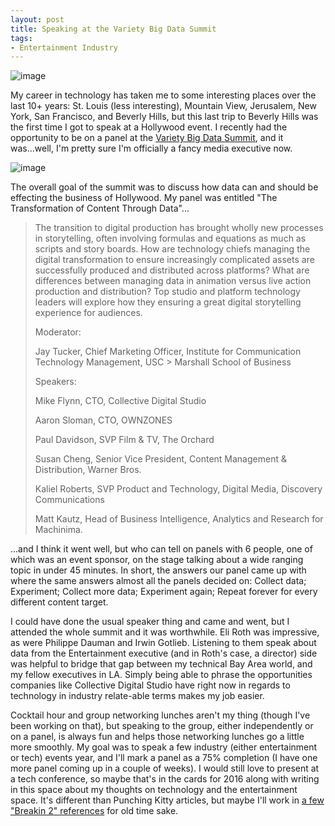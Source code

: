 ```yaml
---
layout: post
title: Speaking at the Variety Big Data Summit
tags:
- Entertainment Industry
---
```


![image](/public/images/variety_bigdata_001.jpg "The Variety Big Data Summit Stage")

My career in technology has taken me to some interesting places over the last 10+ years: St. Louis (less interesting), Mountain View, Jerusalem, New York, San Francisco, and Beverly Hills, but this last trip to Beverly Hills was the first time I got to speak at a Hollywood event. I recently had the opportunity to be on a panel at the [Variety Big Data Summit](http://events.variety.com/conference/big-data-summit-presented-by-pwc/), and it was...well, I'm pretty sure I'm officially a fancy media executive now.

![image](/public/images/variety_bigdata_002.jpg "My Variety Big Data Summit Speaker Badge")

The overall goal of the summit was to discuss how data can and should be effecting the business of Hollywood. My panel was entitled "The Transformation of Content Through Data"...

> The transition to digital production has brought wholly new processes in storytelling, often involving formulas and equations as much as scripts and story boards. How are technology chiefs managing the digital transformation to ensure increasingly complicated  assets are successfully produced and distributed across platforms? What are differences between managing data in animation versus live action production and distribution? Top studio and platform technology leaders will explore how they ensuring a great digital storytelling experience for audiences.
>
> Moderator:
>
> Jay Tucker, Chief Marketing Officer, Institute for Communication Technology Management, USC > Marshall School of Business
>
> Speakers:
>
> Mike Flynn, CTO, Collective Digital Studio
>
> Aaron Sloman, CTO, OWNZONES
>
> Paul Davidson, SVP Film & TV, The Orchard
>
> Susan Cheng, Senior Vice President, Content Management & Distribution, Warner Bros.
>
> Kaliel Roberts, SVP Product and Technology, Digital Media, Discovery Communications
>
> Matt Kautz, Head of Business Intelligence, Analytics and Research for Machinima.

...and I think it went well, but who can tell on panels with 6 people, one of which was an event sponsor, on the stage talking about a wide ranging topic in under 45 minutes. In short, the answers our panel came up with where the same answers almost all the panels decided on: Collect data; Experiment; Collect more data; Experiment again; Repeat forever for every different content target.

I could have done the usual speaker thing and came and went, but I attended the whole summit and it was worthwhile. Eli Roth was impressive, as were Philippe Dauman and Irwin Gotlieb. Listening to them speak about data from the Entertainment executive (and in Roth's case, a director) side was helpful to bridge that gap between my technical Bay Area world, and my fellow executives in LA. Simply being able to phrase the opportunities companies like Collective Digital Studio have right now in regards to technology in industry relate-able terms makes my job easier.

Cocktail hour and group networking lunches aren't my thing (though I've been working on that), but speaking to the group, either independently or on a panel, is always fun and helps those networking lunches go a little more smoothly. My goal was to speak a few industry (either entertainment or tech) events year, and I'll mark a panel as a 75% completion (I have one more panel coming up in a couple of weeks). I would still love to present at a tech conference, so maybe that's in the cards for 2016 along with writing in this space about my thoughts on technology and the entertainment space. It's different than Punching Kitty articles, but maybe I'll work in [a few "Breakin 2" references](http://punchingkitty.com/2009/12/23/rich-guy-toys-with-science-center/) for old time sake.
